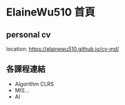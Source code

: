 # ElaineWu510 首頁

## personal cv

location: https://elainewu510.github.io/cv-md/

## 各課程連結

- Algorithm CLRS 
- MIS...
- AI